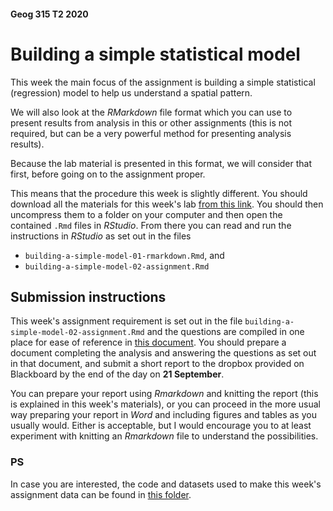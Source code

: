 #### Geog 315 T2 2020
# Building a simple statistical model
This week the main focus of the assignment is building a simple statistical (regression) model to help us understand a spatial pattern.

We will also look at the _RMarkdown_ file format which you can use to present results from analysis in this or other assignments (this is not required, but can be a very powerful method for presenting analysis results).

Because the lab material is presented in this format, we will consider that first, before going on to the assignment proper.

This means that the procedure this week is slightly different. You should download all the materials for this week's lab [from this link](geog315-t2-week-07-materials.zip?raw=true). You should then uncompress them to a folder on your computer and then open the contained `.Rmd` files in _RStudio_. From there you can read and run the instructions in _RStudio_ as set out in the files

+ `building-a-simple-model-01-rmarkdown.Rmd`, and
+ `building-a-simple-model-02-assignment.Rmd`

## Submission instructions
This week's assignment requirement is set out in the file `building-a-simple-model-02-assignment.Rmd` and the questions are compiled in one place for ease of reference in [this document](building-a-simple-model-02-assignment-summary.md). You should prepare a document completing the analysis and answering the questions as set out in that document, and submit a short report to the dropbox provided on Blackboard by the end of the day on **21 September**.

You can prepare your report using _Rmarkdown_ and knitting the report (this is explained in this week's materials), or you can proceed in the more usual way preparing your report in _Word_ and including figures and tables as you usually would. Either is acceptable, but I would encourage you to at least experiment with knitting an _Rmarkdown_ file to understand the possibilities.

### PS
In case you are interested, the code and datasets used to make this week's assignment data can be found in [this folder](data-prep).
